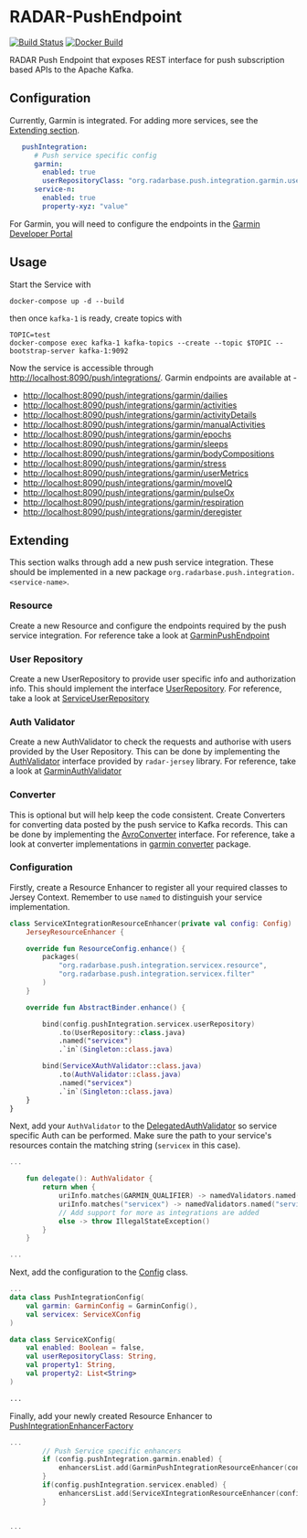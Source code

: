 # RADAR-PushEndpoint

[![Build Status](https://github.com/RADAR-base/RADAR-PushEndpoint/workflows/CI/badge.svg)](https://github.com/RADAR-base/RADAR-PushEndpoint/actions?query=workflow%3ACI+branch%3Adev+)
[![Docker Build](https://img.shields.io/docker/cloud/build/radarbase/radar-push-endpoint)](https://hub.docker.com/repository/docker/radarbase/radar-push-endpoint)

RADAR Push Endpoint that exposes REST interface for push subscription based APIs to the Apache
 Kafka.

## Configuration

Currently, Garmin is integrated. For adding more services, see the [Extending section](#extending).

```yaml
   pushIntegration:
      # Push service specific config
      garmin: 
        enabled: true
        userRepositoryClass: "org.radarbase.push.integration.garmin.user.ServiceUserRepository"
      service-n:
        enabled: true
        property-xyz: "value"
```

For Garmin, you will need to configure the endpoints in the [Garmin Developer Portal](https://healthapi.garmin.com/tools/updateEndpoints)

## Usage

Start the Service with

```shell
docker-compose up -d --build
```

then once `kafka-1` is ready, create topics with

```shell
TOPIC=test
docker-compose exec kafka-1 kafka-topics --create --topic $TOPIC --bootstrap-server kafka-1:9092
```

Now the service is accessible through <http://localhost:8090/push/integrations/>.
Garmin endpoints are available at -
- <http://localhost:8090/push/integrations/garmin/dailies>
- <http://localhost:8090/push/integrations/garmin/activities>
- <http://localhost:8090/push/integrations/garmin/activityDetails>
- <http://localhost:8090/push/integrations/garmin/manualActivities>
- <http://localhost:8090/push/integrations/garmin/epochs>
- <http://localhost:8090/push/integrations/garmin/sleeps>
- <http://localhost:8090/push/integrations/garmin/bodyCompositions>
- <http://localhost:8090/push/integrations/garmin/stress>
- <http://localhost:8090/push/integrations/garmin/userMetrics>
- <http://localhost:8090/push/integrations/garmin/moveIQ>
- <http://localhost:8090/push/integrations/garmin/pulseOx>
- <http://localhost:8090/push/integrations/garmin/respiration>
- <http://localhost:8090/push/integrations/garmin/deregister>

## Extending
This section walks through add a new push service integration. These should be implemented in a
 new package `org.radarbase.push.integration.<service-name>`.

### Resource
Create a new Resource and configure the endpoints required by the push service integration. For
 reference take a look at [GarminPushEndpoint](src/main/kotlin/org/radarbase/push/integration/garmin/resource/GarminPushEndpoint.kt)

### User Repository
Create a new UserRepository to provide user specific info and authorization info. This should
 implement the interface [UserRepository](src/main/kotlin/org/radarbase/push/integration/common/user/UserRepository.kt).
For reference, take a look at [ServiceUserRepository](src/main/kotlin/org/radarbase/push/integration/garmin/user/ServiceUserRepository.kt)

### Auth Validator
Create a new AuthValidator to check the requests and authorise with users provided by
 the User Repository. This can be done by implementing the [AuthValidator](https://github.com/RADAR-base/radar-jersey/blob/master/src/main/kotlin/org/radarbase/jersey/auth/AuthValidator.kt)
  interface provided by `radar-jersey` library.
For reference, take a look at [GarminAuthValidator](src/main/kotlin/org/radarbase/push/integration/garmin/auth/GarminAuthValidator.kt)

### Converter
This is optional but will help keep the code consistent. 
Create Converters for converting data posted by the push service to Kafka records. This can be
 done by implementing the [AvroConverter](src/main/kotlin/org/radarbase/push/integration/common/converter/AvroConverter.kt) interface.
For reference, take a look at converter implementations in [garmin converter](src/main/kotlin/org/radarbase/push/integration/garmin/converter) package.

### Configuration

Firstly, create a Resource Enhancer to register all your required classes to Jersey Context.
 Remember to use `named` to distinguish your service implementation.

```kotlin
class ServiceXIntegrationResourceEnhancer(private val config: Config) :
    JerseyResourceEnhancer {

    override fun ResourceConfig.enhance() {
        packages(
            "org.radarbase.push.integration.servicex.resource",
            "org.radarbase.push.integration.servicex.filter"
        )
    }

    override fun AbstractBinder.enhance() {

        bind(config.pushIntegration.servicex.userRepository)
            .to(UserRepository::class.java)
            .named("servicex")
            .`in`(Singleton::class.java)

        bind(ServiceXAuthValidator::class.java)
            .to(AuthValidator::class.java)
            .named("servicex")
            .`in`(Singleton::class.java)
    }
}
```

Next, add your `AuthValidator` to the [DelegatedAuthValidator](src/main/kotlin/org/radarbase/push/integration/common/auth/DelegatedAuthValidator.kt) so service specific Auth can be performed.
Make sure the path to your service's resources contain the matching string (`servicex` in this
 case).
 
```kotlin
...

    fun delegate(): AuthValidator {
        return when {
            uriInfo.matches(GARMIN_QUALIFIER) -> namedValidators.named(GARMIN_QUALIFIER).get()
            uriInfo.matches("servicex") -> namedValidators.named("servicex").get()
            // Add support for more as integrations are added
            else -> throw IllegalStateException()
        }
    }

...
```

Next, add the configuration to the [Config](src/main/kotlin/org/radarbase/gateway/Config.kt) class.
```kotlin
...
data class PushIntegrationConfig(
    val garmin: GarminConfig = GarminConfig(),
    val servicex: ServiceXConfig
)

data class ServiceXConfig(
    val enabled: Boolean = false,
    val userRepositoryClass: String,
    val property1: String,
    val property2: List<String>
)

...
```

Finally, add your newly created Resource Enhancer to [PushIntegrationEnhancerFactory](src/main/kotlin/org/radarbase/gateway/inject/PushIntegrationEnhancerFactory.kt)
```kotlin
...
        // Push Service specific enhancers
        if (config.pushIntegration.garmin.enabled) {
            enhancersList.add(GarminPushIntegrationResourceEnhancer(config))
        }
        if(config.pushIntegration.servicex.enabled) {
            enhancersList.add(ServiceXIntegrationResourceEnhancer(config))
        }


...
```

